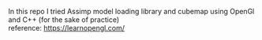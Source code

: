 In this repo I tried Assimp model loading library and cubemap using OpenGl and C++ (for the sake of practice) 
<br />
reference: https://learnopengl.com/ 
